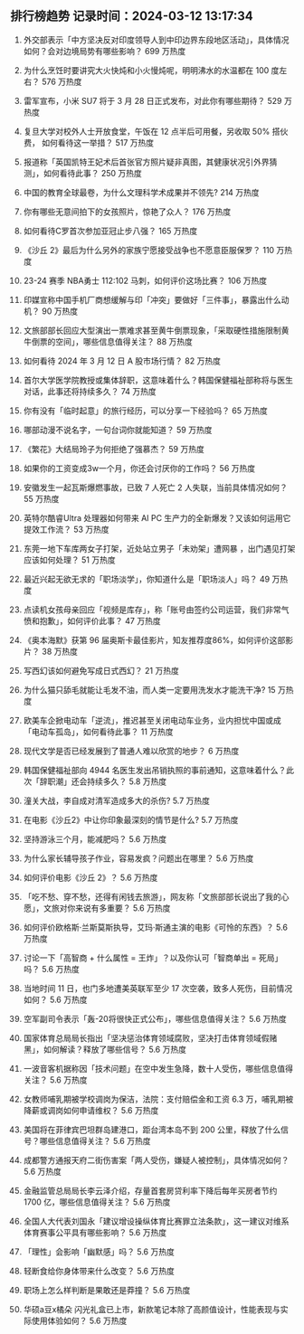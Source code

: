 
## 排行榜趋势 记录时间：2024-03-12 13:17:34
  
  1. 外交部表示「中方坚决反对印度领导人到中印边界东段地区活动」，具体情况如何？会对边境局势有哪些影响？ 699 万热度
    
  2. 为什么烹饪时要讲究大火快炖和小火慢炖呢，明明沸水的水温都在 100 度左右？ 576 万热度
    
  3. 雷军宣布，小米 SU7 将于 3 月 28 日正式发布，对此你有哪些期待？ 529 万热度
    
  4. 复旦大学对校外人士开放食堂，午饭在 12 点半后可用餐，另收取 50% 搭伙费， 如何看待这一举措？ 517 万热度
    
  5. 报道称「英国凯特王妃术后首张官方照片疑非真图，其健康状况引外界猜测」，如何看待此事？ 250 万热度
    
  6. 中国的教育全球最卷，为什么文理科学术成果并不领先? 214 万热度
    
  7. 你有哪些无意间拍下的女孩照片，惊艳了众人？ 176 万热度
    
  8. 如何看待C罗首次参加亚冠止步八强？ 165 万热度
    
  9. 《沙丘 2》最后为什么另外的家族宁愿接受战争也不愿意臣服保罗？ 110 万热度
    
  10. 23-24 赛季 NBA勇士 112:102 马刺，如何评价这场比赛？ 106 万热度
    
  11. 印媒宣称中国手机厂商想缓解与印「冲突」要做好「三件事」，暴露出什么动机？ 90 万热度
    
  12. 文旅部部长回应大型演出一票难求甚至黄牛倒票现象，「采取硬性措施限制黄牛倒票的空间」，哪些信息值得关注？ 88 万热度
    
  13. 如何看待 2024 年 3 月 12 日 A 股市场行情？ 82 万热度
    
  14. 首尔大学医学院教授或集体辞职，这意味着什么？韩国保健福祉部称将与医生对话，此事还将持续多久？ 74 万热度
    
  15. 你有没有「临时起意」的旅行经历，可以分享一下经验吗？ 65 万热度
    
  16. 哪部动漫不说名字，一句台词你就能知道？ 59 万热度
    
  17. 《繁花》大结局玲子为何拒绝了强慕杰？ 59 万热度
    
  18. 如果你的工资变成3w一个月，你还会讨厌你的工作吗？ 56 万热度
    
  19. 安徽发生一起瓦斯爆燃事故，已致 7 人死亡 2 人失联，当前具体情况如何？ 55 万热度
    
  20. 英特尔酷睿Ultra 处理器如何带来 AI PC 生产力的全新爆发？又该如何运用它提效工作流？ 53 万热度
    
  21. 东莞一地下车库两女子打架，近处站立男子「未劝架」遭网暴 ，出门遇见打架应该如何处理？ 51 万热度
    
  22. 最近兴起无欲无求的「职场淡学」，你知道什么是「职场淡人」吗？ 49 万热度
    
  23. 点读机女孩母亲回应「视频是库存」，称「账号由签约公司运营，我们非常气愤和抱歉」，如何评价此事？ 47 万热度
    
  24. 《奥本海默》获第 96 届奥斯卡最佳影片，知友推荐度86%，如何评价这部影片？ 38 万热度
    
  25. 写西幻该如何避免写成日式西幻？ 21 万热度
    
  26. 为什么猫只舔毛就能让毛发不油，而人类一定要用洗发水才能洗干净? 15 万热度
    
  27. 欧美车企掀电动车「逆流」，推迟甚至关闭电动车业务，业内担忧中国或成「电动车孤岛」，如何看待此事？ 11 万热度
    
  28. 现代文学是否已经发展到了普通人难以欣赏的地步？ 6 万热度
    
  29. 韩国保健福祉部向 4944 名医生发出吊销执照的事前通知，这意味着什么？此次「辞职潮」还会持续多久？ 5.8 万热度
    
  30. 潼关大战，李自成对清军造成多大的杀伤? 5.7 万热度
    
  31. 在电影《沙丘2》中让你印象最深刻的情节是什么? 5.7 万热度
    
  32. 坚持游泳三个月，能减肥吗？ 5.6 万热度
    
  33. 为什么家长辅导孩子作业，容易发疯？问题出在哪里？ 5.6 万热度
    
  34. 如何评价电影《沙丘 2》？ 5.6 万热度
    
  35. 「吃不愁、穿不愁，还得有闲钱去旅游」，网友称「文旅部部长说出了我的心愿」，文旅对你来说有多重要？ 5.6 万热度
    
  36. 如何评价欧格斯·兰斯莫斯执导，艾玛·斯通主演的电影《可怜的东西》？ 5.6 万热度
    
  37. 讨论一下「高智商 + 什么属性 = 王炸」？以及你认可「智商单出 = 死局」吗？ 5.6 万热度
    
  38. 当地时间 11 日，也门多地遭美英联军至少 17 次空袭，致多人死伤，目前情况如何？ 5.6 万热度
    
  39. 空军副司令表示「轰-20将很快正式公布」，哪些信息值得关注？ 5.6 万热度
    
  40. 国家体育总局局长指出「坚决惩治体育领域腐败，坚决打击体育领域假赌黑」，如何解读？释放了哪些信号？ 5.6 万热度
    
  41. 一波音客机据称因「技术问题」在空中发生急降，数十人受伤，哪些信息值得关注？ 5.6 万热度
    
  42. 女教师哺乳期被学校调岗为保洁，法院：支付赔偿金和工资 6.3 万，哺乳期被降薪或调岗如何申请维权？ 5.6 万热度
    
  43. 美国将在菲律宾巴坦群岛建港口，距台湾本岛不到 200 公里，释放了什么信号？哪些信息值得关注？ 5.6 万热度
    
  44. 成都警方通报天府二街伤害案「两人受伤，嫌疑人被控制」，具体情况如何？ 5.6 万热度
    
  45. 金融监管总局局长李云泽介绍，存量首套房贷利率下降后每年买房者节约 1700 亿，哪些信息值得关注？ 5.6 万热度
    
  46. 全国人大代表刘国永「建议增设操纵体育比赛罪立法条款」，这一建议对维系体育赛事公平具有哪些影响？ 5.6 万热度
    
  47. 「理性」会影响「幽默感」吗？ 5.6 万热度
    
  48. 轻断食给你身体带来什么改变？ 5.6 万热度
    
  49. 职场上怎么样判断是果敢还是莽撞？ 5.6 万热度
    
  50. 华硕a豆x橘朵 闪光礼盒已上市，新款笔记本除了高颜值设计，性能表现与实际使用体验如何？ 5.6 万热度
    
